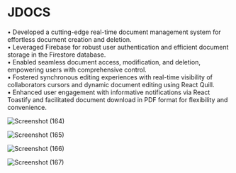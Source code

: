 
<h1>JDOCS</h1>
• Developed a cutting-edge real-time document management system for effortless document creation and
deletion.
<br/>
• Leveraged Firebase for robust user authentication and efficient document storage in the Firestore
database.
<br/>
• Enabled seamless document access, modification, and deletion, empowering users with comprehensive
control.
<br/>
• Fostered synchronous editing experiences with real-time visibility of collaborators cursors and dynamic
document editing using React Quill.
<br/>
• Enhanced user engagement with informative notifications via React Toastify and facilitated document
download in PDF format for flexibility and convenience.

![Screenshot (164)](https://github.com/Jyotishmoy12/Docs-project/assets/93263133/fddfda44-13a8-4faa-ade1-5c1be79e2bd8)


![Screenshot (165)](https://github.com/Jyotishmoy12/Docs-project/assets/93263133/b166f1cc-4c3d-46c6-8d14-26a98d733074)

![Screenshot (166)](https://github.com/Jyotishmoy12/Docs-project/assets/93263133/636420c3-8ec1-4697-adb0-1b42a2f16dfc)

![Screenshot (167)](https://github.com/Jyotishmoy12/Docs-project/assets/93263133/8ee96a95-2786-4c82-9a8a-991df3eb2a83)



